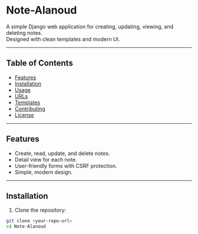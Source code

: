 # Note-Alanoud

A simple Django web application for creating, updating, viewing, and deleting notes.  
Designed with clean templates and modern UI.

---

## Table of Contents

- [Features](#features)  
- [Installation](#installation)  
- [Usage](#usage)  
- [URLs](#urls)  
- [Templates](#templates)  
- [Contributing](#contributing)  
- [License](#license)  

---

## Features

- Create, read, update, and delete notes.  
- Detail view for each note.  
- User-friendly forms with CSRF protection.  
- Simple, modern design.  

---

## Installation

1. Clone the repository:

```bash
git clone <your-repo-url>
cd Note-Alanoud
